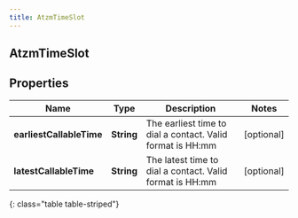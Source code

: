 ```yaml
---
title: AtzmTimeSlot
---
```

## AtzmTimeSlot


## Properties

| Name | Type | Description | Notes |
| ------------ | ------------- | ------------- | ------------- |
| **earliestCallableTime** | <!----><!---->**String**<!----> | The earliest time to dial a contact. Valid format is HH:mm |  [optional] |
| **latestCallableTime** | <!----><!---->**String**<!----> | The latest time to dial a contact. Valid format is HH:mm |  [optional] |
{: class="table table-striped"}



